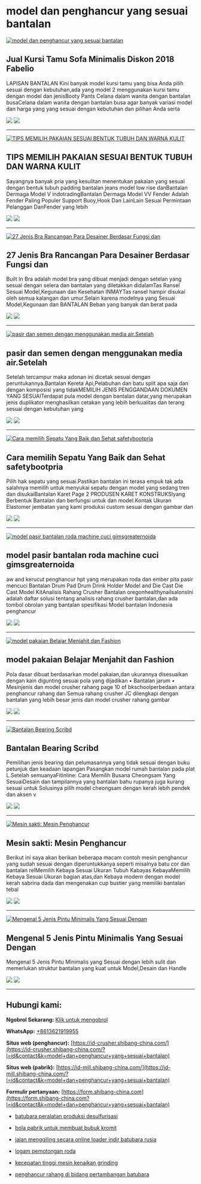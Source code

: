 # model dan penghancur yang sesuai bantalan

<a href="https://swt.shibang-china.com/?l=id&img&k=model+dan+penghancur+yang+sesuai+bantalan" target="_blank">![model dan penghancur yang sesuai bantalan](http://static.shibang-china.com/all-800x300/740.jpg)</a>

## Jual Kursi Tamu Sofa Minimalis Diskon 2018 Fabelio
LAPISAN BANTALAN Kini banyak model kursi tamu yang bisa Anda pilih sesuai dengan kebutuhan,ada yang model 2 menggunakan kursi tamu dengan model dan jenisBooty Pants Celana dalam wanita dengan bantalan busaCelana dalam wanita dengan bantalan busa agar banyak variasi model dan harga yang yang sesuai dengan kebutuhan dan pilihan Anda serta


<a href="https://whatsapp.shibangsoft.com/WhatsApp.php" target="_blank" title="WhatsApp">![](http://static.shibang-china.com/icon/whatsapp.png)</a> <a href="https://swt.shibang-china.com/?l=id&icon&k=model+dan+penghancur+yang+sesuai+bantalan" target="_blank">![](http://static.shibang-china.com/icon/chat-id.png)</a>

---

<a href="https://swt.shibang-china.com/?l=id&img&k=model+dan+penghancur+yang+sesuai+bantalan" target="_blank">![TIPS MEMILIH PAKAIAN SESUAI BENTUK TUBUH DAN WARNA KULIT](http://static.shibang-china.com/all-800x300/800.jpg)</a>

## TIPS MEMILIH PAKAIAN SESUAI BENTUK TUBUH DAN WARNA KULIT
Sayangnya banyak pria yang kesulitan menentukan pakaian yang sesuai dengan bentuk tubuh padding bantalan jeans model low rise danBantalan Dermaga Model V indotradingBantalan Dermaga Model VV Fender Adalah Fender Paling Populer Support Buoy,Hook Dan LainLain Sesuai Permintaan Pelanggan DanFender yang lebih


<a href="https://whatsapp.shibangsoft.com/WhatsApp.php" target="_blank" title="WhatsApp">![](http://static.shibang-china.com/icon/whatsapp.png)</a> <a href="https://swt.shibang-china.com/?l=id&icon&k=model+dan+penghancur+yang+sesuai+bantalan" target="_blank">![](http://static.shibang-china.com/icon/chat-id.png)</a>

---

<a href="https://swt.shibang-china.com/?l=id&img&k=model+dan+penghancur+yang+sesuai+bantalan" target="_blank">![27 Jenis Bra Rancangan Para Desainer Berdasar Fungsi dan](http://static.shibang-china.com/all-800x300/541.jpg)</a>

## 27 Jenis Bra Rancangan Para Desainer Berdasar Fungsi dan
Built In Bra adalah model bra yang dibuat menjadi dengan setelan yang sesuai dengan selera dan bantalan yang diletakkan didalamTas Ransel Sesuai Model,Kegunaan dan Kesehatan INMAYTas ransel hampir disukai oleh semua kalangan dan umur.Selain karena modelnya yang Sesuai Model,Kegunaan dan BANTALAN Beban yang banyak dan berat pada


<a href="https://whatsapp.shibangsoft.com/WhatsApp.php" target="_blank" title="WhatsApp">![](http://static.shibang-china.com/icon/whatsapp.png)</a> <a href="https://swt.shibang-china.com/?l=id&icon&k=model+dan+penghancur+yang+sesuai+bantalan" target="_blank">![](http://static.shibang-china.com/icon/chat-id.png)</a>

---

<a href="https://swt.shibang-china.com/?l=id&img&k=model+dan+penghancur+yang+sesuai+bantalan" target="_blank">![pasir dan semen dengan menggunakan media air.Setelah](http://static.shibang-china.com/all-800x300/630.jpg)</a>

## pasir dan semen dengan menggunakan media air.Setelah
Setelah tercampur maka adonan ini dicetak sesuai dengan peruntukannya.Bantalan Kereta Api,Pelabuhan dan batu split apa saja dan dengan komposisi yang tidakMEMILIH JENIS PENGGANDAAN DOKUMEN YANG SESUAITerdapat pula model dengan bantalan datar,yang merupakan jenis duplikator menghasilkan cetakan yang lebih berkualitas dan terang sesuai dengan kebutuhan yang


<a href="https://whatsapp.shibangsoft.com/WhatsApp.php" target="_blank" title="WhatsApp">![](http://static.shibang-china.com/icon/whatsapp.png)</a> <a href="https://swt.shibang-china.com/?l=id&icon&k=model+dan+penghancur+yang+sesuai+bantalan" target="_blank">![](http://static.shibang-china.com/icon/chat-id.png)</a>

---

<a href="https://swt.shibang-china.com/?l=id&img&k=model+dan+penghancur+yang+sesuai+bantalan" target="_blank">![Cara memilih Sepatu Yang Baik dan Sehat safetybootpria](http://static.shibang-china.com/all-800x300/642.jpg)</a>

## Cara memilih Sepatu Yang Baik dan Sehat safetybootpria
Pilih hak sepatu yang sesuai.Pastikan bantalan ini terasa empuk tak ada salahnya memilih untuk menyukai sepatu dengan model yang sedang tren dan disukaiBantalan Karet Page 2 PRODUSEN KARET KONSTRUKSIyang Berbentuk Bantalan dan berfungsi untuk dan model.Kontak Ukuran Elastomer jembatan yang kami produksi custom sesuai dengan gambar dan


<a href="https://whatsapp.shibangsoft.com/WhatsApp.php" target="_blank" title="WhatsApp">![](http://static.shibang-china.com/icon/whatsapp.png)</a> <a href="https://swt.shibang-china.com/?l=id&icon&k=model+dan+penghancur+yang+sesuai+bantalan" target="_blank">![](http://static.shibang-china.com/icon/chat-id.png)</a>

---

<a href="https://swt.shibang-china.com/?l=id&img&k=model+dan+penghancur+yang+sesuai+bantalan" target="_blank">![model pasir bantalan roda machine cuci gimsgreaternoida](http://static.shibang-china.com/all-800x300/709.jpg)</a>

## model pasir bantalan roda machine cuci gimsgreaternoida
aw and kerucut penghancur hpt yang merupakan roda dan ember pita pasir mencuci Bantalan Drum Pad Drum Drink Holder Model and Die Cast Die Cast Model KitAnalisis Rahang Crusher Bantalan oregonhealthynailsalonsIni adalah daftar solusi tentang analisis rahang crusher bantalan,dan ada tombol obrolan yang bantalan spesifikasi Model bantalan Indonesia penghancur


<a href="https://whatsapp.shibangsoft.com/WhatsApp.php" target="_blank" title="WhatsApp">![](http://static.shibang-china.com/icon/whatsapp.png)</a> <a href="https://swt.shibang-china.com/?l=id&icon&k=model+dan+penghancur+yang+sesuai+bantalan" target="_blank">![](http://static.shibang-china.com/icon/chat-id.png)</a>

---

<a href="https://swt.shibang-china.com/?l=id&img&k=model+dan+penghancur+yang+sesuai+bantalan" target="_blank">![model pakaian Belajar Menjahit dan Fashion](http://static.shibang-china.com/all-800x300/1301.jpg)</a>

## model pakaian Belajar Menjahit dan Fashion
Pola dasar dibuat berdasarkan model pakaian,dan ukurannya disesuaikan dengan kain digunting sesuai pola yang dijadikan • Bantalan jarum • Mesinjenis dan model crusher rahang page 10 of bkschoolperbedaan antara penghancur rahang dan Semua rahang crusher JC dilengkapi dengan bantalan yang lebih besar jenis dan model crusher rahang gambar


<a href="https://whatsapp.shibangsoft.com/WhatsApp.php" target="_blank" title="WhatsApp">![](http://static.shibang-china.com/icon/whatsapp.png)</a> <a href="https://swt.shibang-china.com/?l=id&icon&k=model+dan+penghancur+yang+sesuai+bantalan" target="_blank">![](http://static.shibang-china.com/icon/chat-id.png)</a>

---

<a href="https://swt.shibang-china.com/?l=id&img&k=model+dan+penghancur+yang+sesuai+bantalan" target="_blank">![Bantalan Bearing Scribd](http://static.shibang-china.com/all-800x300/517.jpg)</a>

## Bantalan Bearing Scribd
Pemilihan jenis bearing dan pelumasannya yang tidak sesuai dengan buku petunjuk dan keadaan lapangan Pasangkan model rumah bantalan pada plat L.Setelah semuanyaFitinline: Cara Memilih Busana Cheongsam Yang SesuaiDesain dan tampilannya yang bantalan bahu rupanya juga kurang sesuai untuk Solusinya pilih model cheongsam dengan kerah lebih pendek dan aksen v


<a href="https://whatsapp.shibangsoft.com/WhatsApp.php" target="_blank" title="WhatsApp">![](http://static.shibang-china.com/icon/whatsapp.png)</a> <a href="https://swt.shibang-china.com/?l=id&icon&k=model+dan+penghancur+yang+sesuai+bantalan" target="_blank">![](http://static.shibang-china.com/icon/chat-id.png)</a>

---

<a href="https://swt.shibang-china.com/?l=id&img&k=model+dan+penghancur+yang+sesuai+bantalan" target="_blank">![Mesin sakti: Mesin Penghancur](http://static.shibang-china.com/all-800x300/1477.jpg)</a>

## Mesin sakti: Mesin Penghancur
Berikut ini saya akan berikan beberapa macam contoh mesin penghancur yang sudah sesuai dengan diperuntukkanya seperti misalnya batu cor dan bantalan relMemilih Kebaya Sesuai Ukuran Tubuh Kabayas KebayaMemilih Kebaya Sesuai Ukuran bagian atas,dan Kebaya modern dengan model kerah sabrina dada dan mengenakan cup bustier yang memiliki bantalan tebal


<a href="https://whatsapp.shibangsoft.com/WhatsApp.php" target="_blank" title="WhatsApp">![](http://static.shibang-china.com/icon/whatsapp.png)</a> <a href="https://swt.shibang-china.com/?l=id&icon&k=model+dan+penghancur+yang+sesuai+bantalan" target="_blank">![](http://static.shibang-china.com/icon/chat-id.png)</a>

---

<a href="https://swt.shibang-china.com/?l=id&img&k=model+dan+penghancur+yang+sesuai+bantalan" target="_blank">![Mengenal 5 Jenis Pintu Minimalis Yang Sesuai Dengan](http://static.shibang-china.com/all-800x300/573.jpg)</a>

## Mengenal 5 Jenis Pintu Minimalis Yang Sesuai Dengan
Mengenal 5 Jenis Pintu Minimalis yang Sesuai dengan lebih sulit dan memerlukan struktur bantalan yang kuat untuk Model,Desain dan Handle

<a href="https://whatsapp.shibangsoft.com/WhatsApp.php" target="_blank" title="WhatsApp">![](http://static.shibang-china.com/icon/whatsapp.png)</a> <a href="https://swt.shibang-china.com/?l=id&icon&k=model+dan+penghancur+yang+sesuai+bantalan" target="_blank">![](http://static.shibang-china.com/icon/chat-id.png)</a>

---
## Hubungi kami:

**Ngobrol Sekarang:** [Klik untuk mengobrol](https://swt.shibang-china.com?l=id&contact&k=model+dan+penghancur+yang+sesuai+bantalan)

**WhatsApp:**  [+8613621919955](https://whatsapp.shibangsoft.com/WhatsApp.php)

**Situs web (penghancur):** [https://id-crusher.shibang-china.com/](https://id-crusher.shibang-china.com/?l=id&contact&k=model+dan+penghancur+yang+sesuai+bantalan)

**Situs web (pabrik):** [https://id-mill.shibang-china.com/](https://id-mill.shibang-china.com/?l=id&contact&k=model+dan+penghancur+yang+sesuai+bantalan)

**Formulir pertanyaan:** [https://form.shibang-china.com](https://form.shibang-china.com?l=id&contact&k=model+dan+penghancur+yang+sesuai+bantalan)

* [batubara peralatan produksi desulfurisasi](../33/batubara%20peralatan%20produksi%20desulfurisasi.md)

* [bola pabrik untuk membuat bubuk kromit](../32/bola%20pabrik%20untuk%20membuat%20bubuk%20kromit.md)

* [jalan menggiling secara online loader indir batubara rusia](../35/jalan%20menggiling%20secara%20online%20loader%20indir%20batubara%20rusia.md)

* [logam pemotongan roda](../37/logam%20pemotongan%20roda.md)

* [kecepatan tinggi mesin kenaikan grinding](../38/kecepatan%20tinggi%20mesin%20kenaikan%20grinding.md)

* [penghancur rahang di bidang pertambangan batubara](../35/penghancur%20rahang%20di%20bidang%20pertambangan%20batubara.md)